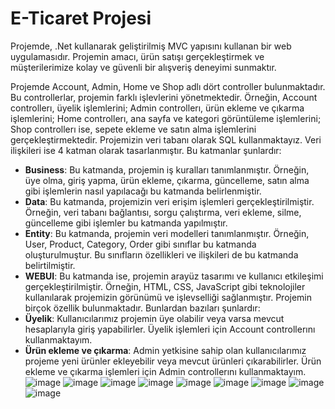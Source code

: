 # E-Ticaret Projesi
Projemde, .Net kullanarak geliştirilmiş MVC yapısını kullanan bir web uygulamasıdır. Projemin amacı, ürün satışı gerçekleştirmek ve müşterilerimize kolay ve güvenli bir alışveriş deneyimi sunmaktır. 

Projemde Account, Admin, Home ve Shop adlı dört controller bulunmaktadır. Bu controllerlar, projemin farklı işlevlerini yönetmektedir. Örneğin, Account controllerı, üyelik işlemlerini; Admin controllerı, ürün ekleme ve çıkarma işlemlerini; Home controllerı, ana sayfa ve kategori görüntüleme işlemlerini; Shop controllerı ise, sepete ekleme ve satın alma işlemlerini gerçekleştirmektedir.
Projemizin veri tabanı olarak SQL kullanmaktayız. Veri ilişkileri ise 4 katman olarak tasarlanmıştır. Bu katmanlar şunlardır:

- **Business**: Bu katmanda, projemin iş kuralları tanımlanmıştır. Örneğin, üye olma, giriş yapma, ürün ekleme, çıkarma, güncelleme, satın alma gibi işlemlerin nasıl yapılacağı bu katmanda belirlenmiştir.
- **Data**: Bu katmanda, projemizin veri erişim işlemleri gerçekleştirilmiştir. Örneğin, veri tabanı bağlantısı, sorgu çalıştırma, veri ekleme, silme, güncelleme gibi işlemler bu katmanda yapılmıştır.
- **Entity**: Bu katmanda, projemin veri modelleri tanımlanmıştır. Örneğin, User, Product, Category, Order gibi sınıflar bu katmanda oluşturulmuştur. Bu sınıfların özellikleri ve ilişkileri de bu katmanda belirtilmiştir.
- **WEBUI**: Bu katmanda ise, projemin arayüz tasarımı ve kullanıcı etkileşimi gerçekleştirilmiştir. Örneğin, HTML, CSS, JavaScript gibi teknolojiler kullanılarak projemizin görünümü ve işlevselliği sağlanmıştır.
Projemin birçok özellik bulunmaktadır. Bunlardan bazıları şunlardır:
- **Üyelik**: Kullanıcılarımız projemin üye olabilir veya varsa mevcut hesaplarıyla giriş yapabilirler. Üyelik işlemleri için Account controllerını kullanmaktayım.
- **Ürün ekleme ve çıkarma**: Admin yetkisine sahip olan kullanıcılarımız projeme yeni ürünler ekleyebilir veya mevcut ürünleri çıkarabilirler. Ürün ekleme ve çıkarma işlemleri için Admin controllerını kullanmaktayım.
![image](https://github.com/MuhammedYasinOzdemirDev/E-Ticaret-Projesi/assets/94251353/29481b6e-6c41-4361-85da-193668a2aa93)
![image](https://github.com/MuhammedYasinOzdemirDev/E-Ticaret-Projesi/assets/94251353/4340d720-a9be-49a8-abe5-4b4d810e4d90)
![image](https://github.com/MuhammedYasinOzdemirDev/E-Ticaret-Projesi/assets/94251353/2e13cebb-8789-4d32-9a1c-ee54becb56d8)
![image](https://github.com/MuhammedYasinOzdemirDev/E-Ticaret-Projesi/assets/94251353/5c2b7e6e-807d-4f45-90a4-c4451a499fb7)
![image](https://github.com/MuhammedYasinOzdemirDev/E-Ticaret-Projesi/assets/94251353/9fb3f141-535d-4510-bb5e-57c91ea9cac5)
![image](https://github.com/MuhammedYasinOzdemirDev/E-Ticaret-Projesi/assets/94251353/ee5c385e-2cb9-462d-8ddf-1188a0da617a)
![image](https://github.com/MuhammedYasinOzdemirDev/E-Ticaret-Projesi/assets/94251353/d71ef6db-b496-4311-9faa-7da32665fab2)
![image](https://github.com/MuhammedYasinOzdemirDev/E-Ticaret-Projesi/assets/94251353/587fd484-6da0-4ccd-825f-7cf545d99f3c)
![image](https://github.com/MuhammedYasinOzdemirDev/E-Ticaret-Projesi/assets/94251353/02356057-6199-43dc-b4df-1a73bf7d9ba6)












  




